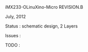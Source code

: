 iMX233-OLinuXino-Micro REVISION.B

July, 2012

Status : schematic design, 2 Layers

Issues : 

TODO   : 
